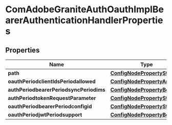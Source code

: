 
# ComAdobeGraniteAuthOauthImplBearerAuthenticationHandlerProperties

## Properties
Name | Type | Description | Notes
------------ | ------------- | ------------- | -------------
**path** | [**ConfigNodePropertyString**](ConfigNodePropertyString.md) |  |  [optional]
**oauthPeriodclientIdsPeriodallowed** | [**ConfigNodePropertyArray**](ConfigNodePropertyArray.md) |  |  [optional]
**authPeriodbearerPeriodsyncPeriodims** | [**ConfigNodePropertyBoolean**](ConfigNodePropertyBoolean.md) |  |  [optional]
**authPeriodtokenRequestParameter** | [**ConfigNodePropertyString**](ConfigNodePropertyString.md) |  |  [optional]
**oauthPeriodbearerPeriodconfigid** | [**ConfigNodePropertyString**](ConfigNodePropertyString.md) |  |  [optional]
**oauthPeriodjwtPeriodsupport** | [**ConfigNodePropertyBoolean**](ConfigNodePropertyBoolean.md) |  |  [optional]



